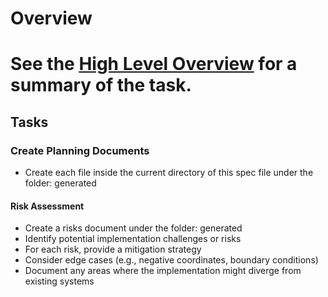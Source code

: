 # Overview

# See the [High Level Overview](spec-overview.md) for a summary of the task.

## Tasks

### Create Planning Documents
 - Create each file inside the current directory of this spec file under the folder: generated

#### Risk Assessment
- Create a risks document under the folder: generated
- Identify potential implementation challenges or risks
- For each risk, provide a mitigation strategy
- Consider edge cases (e.g., negative coordinates, boundary conditions)
- Document any areas where the implementation might diverge from existing systems
